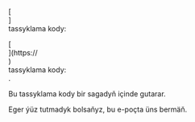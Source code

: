 [<br host>]<br action>tassyklama kody:<br code>

[<br host>](https://<br host>)<br action>tassyklama kody:<br code>.

Bu tassyklama kody bir sagadyň içinde gutarar.

Eger ýüz tutmadyk bolsaňyz, bu e-poçta üns bermäň.